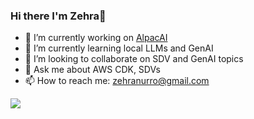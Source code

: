 ### Hi there I'm Zehra👋

- 🔭 I’m currently working on [AlpacAI](https://github.com/afri-bit/AlpacAI)
- 🌱 I’m currently learning local LLMs and GenAI
- 👯 I’m looking to collaborate on SDV and GenAI topics
- 💬 Ask me about AWS CDK, SDVs
- 📫 How to reach me: zehranurro@gmail.com

![](https://github-profile-trophy.vercel.app/?username=zennur&theme=onedark)


<!--
<a href="https://github-readme-stats.vercel.app/api?username=afri-bit&show_icons=true&theme=dracula&hide_rank=false">
  <img height=180 align="center" src="https://github-readme-stats.vercel.app/api?username=afri-bit&show_icons=true&theme=dracula&hide_rank=false" />
</a>
<a href="https://github-readme-stats.vercel.app/api/top-langs/?username=afri-bit&theme=dracula&layout=compact">
  <img height=180 align="right" src="https://github-readme-stats.vercel.app/api/top-langs/?username=afri-bit&theme=dracula&layout=compact&hide=html,scss,stylus,blade,css,autohotkey" />
</a>
-->
<!--
**zennur/zennur** is a ✨ _special_ ✨ repository because its `README.md` (this file) appears on your GitHub profile.

Here are some ideas to get you started:

- 🔭 I’m currently working on ...
- 🌱 I’m currently learning ...
- 👯 I’m looking to collaborate on ...
- 🤔 I’m looking for help with ...
- 💬 Ask me about ...
- 📫 How to reach me: ...
- 😄 Pronouns: ...
- ⚡ Fun fact: ...
-->
